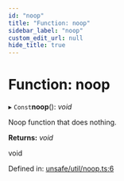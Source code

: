 ```yaml
---
id: "noop"
title: "Function: noop"
sidebar_label: "noop"
custom_edit_url: null
hide_title: true
---
```


# Function: noop

▸ `Const`**noop**(): *void*

Noop function that does nothing.

**Returns:** *void*

void

Defined in: [unsafe/util/noop.ts:6](https://github.com/diced/hikidashi/blob/4f12be0/src/unsafe/util/noop.ts#L6)
